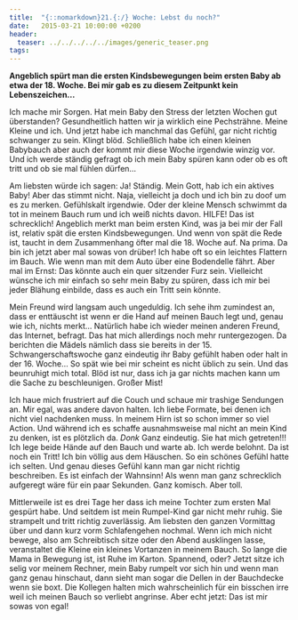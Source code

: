 ```yaml
---
title:  "{::nomarkdown}21.{:/} Woche: Lebst du noch?"
date:   2015-03-21 10:00:00 +0200
header:
  teaser: ../../../../../images/generic_teaser.png
tags:
---
```

**Angeblich spürt man die ersten Kindsbewegungen beim ersten Baby ab etwa der 18. Woche. Bei mir gab es zu diesem Zeitpunkt kein Lebenszeichen...**

Ich mache mir Sorgen. Hat mein Baby den Stress der letzten Wochen gut überstanden? Gesundheitlich hatten wir ja wirklich eine Pechsträhne. Meine Kleine und ich. Und jetzt habe ich manchmal das Gefühl, gar nicht richtig schwanger zu sein. Klingt blöd. Schließlich habe ich einen kleinen Babybauch aber auch der kommt mir diese Woche irgendwie winzig vor. Und ich werde ständig gefragt ob ich mein Baby spüren kann oder ob es oft tritt und ob sie mal fühlen dürfen…

Am liebsten würde ich sagen: Ja! Ständig. Mein Gott, hab ich ein aktives Baby! Aber das stimmt nicht. Naja, vielleicht ja doch und ich bin zu doof um es zu merken. Gefühlskalt irgendwie. Oder der kleine Mensch schwimmt da tot in meinem Bauch rum und ich weiß nichts davon. HILFE! Das ist schrecklich! Angeblich merkt man beim ersten Kind, was ja bei mir der Fall ist, relativ spät die ersten Kindsbewegungen. Und wenn von spät die Rede ist, taucht in dem Zusammenhang öfter mal die 18. Woche auf. Na prima. Da bin ich jetzt aber mal sowas von drüber! Ich habe oft so ein leichtes Flattern im Bauch. Wie wenn man mit dem Auto über eine Bodendelle fährt. Aber mal im Ernst: Das könnte auch ein quer sitzender Furz sein. Vielleicht wünsche ich mir einfach so sehr mein Baby zu spüren, dass ich mir bei jeder Blähung einbilde, dass es auch ein Tritt sein könnte.

Mein Freund wird langsam auch ungeduldig. Ich sehe ihm zumindest an, dass er enttäuscht ist wenn er die Hand auf meinen Bauch legt und, genau wie ich, nichts merkt… Natürlich habe ich wieder meinen anderen Freund, das Internet, befragt. Das hat mich allerdings noch mehr runtergezogen. Da berichten die Mädels nämlich dass sie bereits in der 15. Schwangerschaftswoche ganz eindeutig ihr Baby gefühlt haben oder halt in der 16. Woche… So spät wie bei mir scheint es nicht üblich zu sein. Und das beunruhigt mich total. Blöd ist nur, dass ich ja gar nichts machen kann um die Sache zu beschleunigen. Großer Mist!

Ich haue mich frustriert auf die Couch und schaue mir trashige Sendungen an. Mir egal, was andere davon halten. Ich liebe Formate, bei denen ich nicht viel nachdenken muss. In meinem Hirn ist so schon immer so viel Action. Und während ich es schaffe ausnahmsweise mal nicht an mein Kind zu denken, ist es plötzlich da. *Donk* Ganz eindeutig. Sie hat mich getreten!!! Ich lege beide Hände auf den Bauch und warte ab. Ich werde belohnt. Da ist noch ein Tritt! Ich bin völlig aus dem Häuschen. So ein schönes Gefühl hatte ich selten. Und genau dieses Gefühl kann man gar nicht richtig beschreiben. Es ist einfach der Wahnsinn! Als wenn man ganz schrecklich aufgeregt wäre für ein paar Sekunden. Ganz komisch. Aber toll.

Mittlerweile ist es drei Tage her dass ich meine Tochter zum ersten Mal gespürt habe. Und seitdem ist mein Rumpel-Kind gar nicht mehr ruhig. Sie strampelt und tritt richtig zuverlässig. Am liebsten den ganzen Vormittag über und dann kurz vorm Schlafengehen nochmal. Wenn ich mich nicht bewege, also am Schreibtisch sitze oder den Abend ausklingen lasse, veranstaltet die Kleine ein kleines Vortanzen in meinem Bauch. So lange die Mama in Bewegung ist, ist Ruhe im Karton. Spannend, oder? Jetzt sitze ich selig vor meinem Rechner, mein Baby rumpelt vor sich hin und wenn man ganz genau hinschaut, dann sieht man sogar die Dellen in der Bauchdecke wenn sie boxt. Die Kollegen halten mich wahrscheinlich für ein bisschen irre weil ich meinen Bauch so verliebt angrinse. Aber echt jetzt: Das ist mir sowas von egal!
